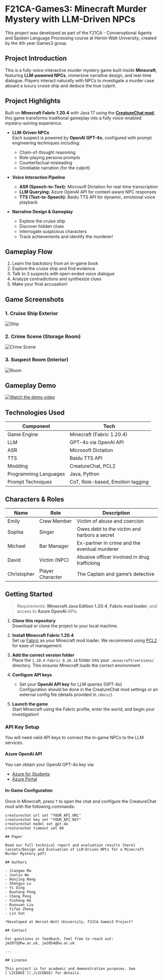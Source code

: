 # F21CA-Games3: Minecraft Murder Mystery with LLM-Driven NPCs

This project was developed as part of the F21CA - Conversational Agents and Spoken Language Processing course at Heriot-Watt University, created by the 4th year Games3 group.

## Project Introduction

This is a fully voice-interactive murder mystery game built inside **Minecraft**, featuring **LLM-powered NPCs**, immersive narrative design, and real-time dialogue. Players interact naturally with NPCs to investigate a murder case aboard a luxury cruise ship and deduce the true culprit.

## Project Highlights

Built on **Minecraft Fabric 1.20.4** with Java 17 using the [**CreatureChat mod**](https://modrinth.com/mod/mcmti), this game transforms traditional gameplay into a fully voice-enabled mystery-solving experience.

- **LLM-Driven NPCs**  
  Each suspect is powered by **OpenAI GPT-4o**, configured with prompt engineering techniques including:
  - Chain-of-thought reasoning
  - Role-playing persona prompts
  - Counterfactual misleading
  - Unreliable narration (for the culprit)

- **Voice Interaction Pipeline**
  - **ASR (Speech-to-Text):** Microsoft Dictation for real-time transcription
  - **LLM Querying:** Azure OpenAI API for context-aware NPC responses
  - **TTS (Text-to-Speech):** Baidu TTS API for dynamic, emotional voice playback

- **Narrative Design & Gameplay**
  - Explore the cruise ship
  - Discover hidden clues
  - Interrogate suspicious characters
  - Track achievements and identify the murderer!

## Gameplay Flow

1. Learn the backstory from an in-game book
2. Explore the cruise ship and find evidence
3. Talk to 3 suspects with open-ended voice dialogue
4. Analyze contradictions and synthesize clues
5. Make your final accusation!

## Game Screenshots

### 1. Cruise Ship Exterior
![Ship](assets/Ship.png)

### 2. Crime Scene (Storage Room)
![Crime Scene](assets/crime_scene.png)

### 3. Suspect Room (Interior)
![Room](assets/room.png)

## Gameplay Demo

[![Watch the demo video](https://img.youtube.com/vi/tVd3QYc0fU8/0.jpg)](https://youtu.be/tVd3QYc0fU8)



## Technologies Used

| Component | Tech |
|----------|------|
| Game Engine | Minecraft (Fabric 1.20.4) |
| LLM | GPT-4o via OpenAI API |
| ASR | Microsoft Dictation |
| TTS | Baidu TTS API |
| Modding | CreatureChat, PCL2 |
| Programming Languages | Java, Python |
| Prompt Techniques | CoT, Role-based, Emotion tagging |

## Characters & Roles

| Name      | Role             | Description |
|-----------|------------------|-------------|
| Emily     | Crew Member      | Victim of abuse and coercion |
| Sophia    | Singer           | Owes debt to the victim and harbors a secret |
| Michael   | Bar Manager      | Ex-partner in crime and the eventual murderer |
| David     | Victim (NPC)     | Abusive officer involved in drug trafficking |
| Christopher | Player Character | The Captain and game’s detective |

## Getting Started

> Requirements: **Minecraft Java Edition 1.20.4**, **Fabric mod loader**, and access to **Azure OpenAI** APIs.

1. **Clone this repository**  
   Download or clone the project to your local machine.

2. **Install Minecraft Fabric 1.20.4**  
   Set up [Fabric](https://fabricmc.net/) as your Minecraft mod loader. We recommend using [PCL2](https://github.com/Hex-Dragon/PCL2/releases) for ease of management.

3. **Add the correct version folder**  
   Place the `1.20.4-Fabric 0.16.10` folder into your `.minecraft/versions/` directory. This ensures Minecraft loads the correct environment.

4. **Configure API keys**  
   - Set your **OpenAI API key** for LLM queries (GPT-4o)  
   Configuration should be done in the CreatureChat mod settings or an external config file (details provided in `/docs/`).

5. **Launch the game**  
   Start Minecraft using the Fabric profile, enter the world, and begin your investigation!

### API Key Setup

You will need valid API keys to connect the in-game NPCs to the LLM services.

#### Azure OpenAI API
You can obtain your OpenAI GPT-4o key via:
- [Azure for Students](https://azure.microsoft.com/en-gb/free/students)
- [Azure Portal](https://portal.azure.com)

#### In-Game Configuration
Once in Minecraft, press `T` to open the chat and configure the CreatureChat mod with the following commands:

```plaintext
creaturechat url set "YOUR_API_URL"
creaturechat key set "YOUR_API_KEY"
creaturechat model set gpt-4o
creaturechat timeout set 60

## Paper

Read our full technical report and evaluation results [here](assets/Design and Evaluation of LLM-Driven NPCs for a Minecraft Murder Mystery.pdf)

## Authors

- Jiangao Ma  
- Junlin Wu  
- Hanjing Wang  
- Shengyu Lu  
- Yi Ding  
- Ruotong Peng  
- Cheng Peng  
- Yusheng He  
- Ruoxuan Liu  
- Yifan Zheng  
- Lin Sun  

*Developed at Heriot-Watt University, F21CA Games3 Project*

## Contact

For questions or feedback, feel free to reach out:  
jm2075@hw.ac.uk, jw2054@hw.ac.uk

---

## License

This project is for academic and demonstration purposes. See [`LICENSE`](./LICENSE) for details.
